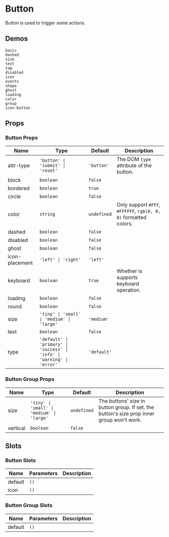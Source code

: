 # Button

Button is used to trigger some actions.

## Demos

```demo
basic
dashed
size
text
tag
disabled
icon
events
shape
ghost
loading
color
group
icon-button
```

## Props

### Button Props

| Name | Type | Default | Description |
| --- | --- | --- | --- |
| attr-type | `'button' \| 'submit' \| 'reset'` | `'button'` | The DOM `type` attribute of the button. |
| block | `boolean` | `false` |  |
| bordered | `boolean` | `true` |  |
| circle | `boolean` | `false` |  |
| color | `string` | `undefined` | Only support `#FFF`, `#FFFFFF`, `rgb(0, 0, 0)` formatted colors. |
| dashed | `boolean` | `false` |  |
| disabled | `boolean` | `false` |  |
| ghost | `boolean` | `false` |  |
| icon-placement | `'left' \| 'right'` | `'left'` |  |
| keyboard | `boolean` | `true` | Whether is supports keyboard operation. |
| loading | `boolean` | `false` |  |
| round | `boolean` | `false` |  |
| size | `'tiny' \| 'small' \| 'medium' \| 'large'` | `'medium'` |  |
| text | `boolean` | `false` |  |
| type | `'default' \| 'primary' \| 'success' \| 'info' \| 'warning' \| 'error'` | `'default'` |  |

### Button Group Props

| Name | Type | Default | Description |
| --- | --- | --- | --- |
| size | `'tiny' \| 'small' \| 'medium' \| 'large'` | `undefined` | The buttons' size in button group. If set, the button's size prop inner group won't work. |
| vertical | `boolean` | `false` |  |

## Slots

### Button Slots

| Name    | Parameters | Description |
| ------- | ---------- | ----------- |
| default | `()`       |             |
| icon    | `()`       |             |

### Button Group Slots

| Name    | Parameters | Description |
| ------- | ---------- | ----------- |
| default | `()`       |             |
